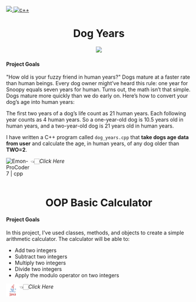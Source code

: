 

<p align=center>   

  <a href="#"><img width = 100px src="https://badges.pufler.dev/visits/Emon-ProCoder7/Data-Driven-Decision-Making-With-Statistics"> <img width = 66px alt="c++" src="https://img.shields.io/badge/C%2B%2B-00599C?style=for-the-badge&logo=c%2B%2B&logoColor=white"/></a>
</p>




<h1 align = 'center'> Dog Years </h1> 

<p align=center><img width=330px src = "https://content.codecademy.com/courses/learn-cpp/variables/dog.gif"/> </p>

#### Project Goals

"How old is your fuzzy friend in human years?"
Dogs mature at a faster rate than human beings. Every dog owner might’ve heard this rule: one year for Snoopy equals seven years for human. Turns out, the math isn’t that simple. Dogs mature more quickly than we do early on. Here’s how to convert your dog’s age into human years:

The first two years of a dog’s life count as 21 human years. Each following year counts as 4 human years. So a one-year-old dog is 10.5 years old in human years, and a two-year-old dog is 21 years old in human years.

I have written a C++ program called ``dog_years.cpp`` that **take dogs age data from user** and calculate the age, in human years, of any dog older than **TWO=2**.

👈🏻*Click Here* [<img align="left" alt="Emon-ProCoder7 | cpp" width="66px" src="https://img.shields.io/badge/C%2B%2B-00599C?style=for-the-badge&logo=c%2B%2B&logoColor=white"/>](https://github.com/Emon-ProCoder7/Java/blob/main/Droid.java)

<br><br>







<h1 align = 'center'> OOP Basic Calculator </h1> 

#### Project Goals
In this project, I've used classes, methods, and objects to create a simple arithmetic calculator. The calculator will be able to:

- Add two integers
- Subtract two integers
- Multiply two integers
- Divide two integers
- Apply the modulo operator on two integers


👈🏻*Click Here* [<img align="left" alt="Emon-ProCoder7 | Jupyter" width="36px" src="https://raw.githubusercontent.com/Emon-ProCoder7/flask_framework/master/java.png"/>](https://github.com/Emon-ProCoder7/Java/blob/main/Calculator.java)

<br><br>



